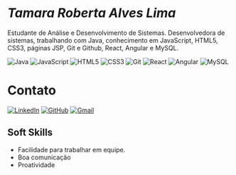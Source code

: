 # *Tamara Roberta Alves Lima*

Estudante de Análise e Desenvolvimento de Sistemas. Desenvolvedora de sistemas, trabalhando com Java, conhecimento em JavaScript, HTML5, CSS3, páginas JSP, Git e Github, React, Angular e MySQL.

![Java](https://img.shields.io/badge/java-%23ED8B00.svg?style=for-the-badge&logo=openjdk&logoColor=white) ![JavaScript](https://img.shields.io/badge/JavaScript-F7DF1E?style=for-the-badge&logo=javascript&logoColor=black) ![HTML5](https://img.shields.io/badge/HTML5-E34F26?style=for-the-badge&logo=html5&logoColor=white) ![CSS3](https://img.shields.io/badge/CSS3-1572B6?style=for-the-badge&logo=css3&logoColor=white)  ![Git](https://img.shields.io/badge/GIT-E44C30?style=for-the-badge&logo=git&logoColor=white) ![React](https://img.shields.io/badge/React-20232A?style=for-the-badge&logo=react&logoColor=61DAFB)  ![Angular](https://img.shields.io/badge/Angular-DD0031?style=for-the-badge&logo=angular&logoColor=white) ![MySQL](https://img.shields.io/badge/MySQL-00000F?style=for-the-badge&logo=mysql&logoColor=white)
# Contato
[![LinkedIn](https://img.shields.io/badge/LinkedIn-0077B5?style=for-the-badge&logo=linkedin&logoColor=white)](https://www.linkedin.com/in/limmatamara/)
[![GitHub](https://img.shields.io/badge/GitHub-100000?style=for-the-badge&logo=github&logoColor=white)](https://github.com/limmatamara)
[![Gmail](https://img.shields.io/badge/Gmail-333333?style=for-the-badge&logo=gmail&logoColor=red)](mailto:limmatamara@gmail.com)


## Soft Skills
- Facilidade para trabalhar em equipe.
- Boa comunicação
- Proatividade

